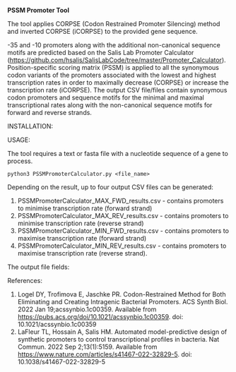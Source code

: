 **PSSM Promoter Tool**

The tool applies CORPSE (Codon Restrained Promoter Silencing) method and inverted CORPSE (iCORPSE) to the provided gene sequence.

-35 and -10 promoters along with the additional non-canonical sequence motifs are predicted based on the Salis Lab Promoter Calculator (https://github.com/hsalis/SalisLabCode/tree/master/Promoter_Calculator).
Position-specific scoring matrix (PSSM) is applied to all the synonymous codon variants of the promoters associated with the lowest and highest transcription rates in order to maximally decrease (CORPSE) or increase the transcription rate (iCORPSE).
The output CSV file/files contain synonymous codon promoters and sequence motifs for the minimal and maximal transcriptional rates along with the non-canonical sequence motifs for forward and reverse strands.

INSTALLATION:

USAGE:

The tool requires a text or fasta file with a nucleotide sequence of a gene to process.
```
python3 PSSMPromoterCalculator.py <file_name>
```

Depending on the result, up to four output CSV files can be generated:
1) PSSMPromoterCalculator_MAX_FWD_results.csv - contains promoters to minimise transcription rate (forward strand)
2) PSSMPromoterCalculator_MAX_REV_results.csv - contains promoters to minimise transcription rate (reverse strand)
3) PSSMPromoterCalculator_MIN_FWD_results.csv - contains promoters to maximise transcription rate (forward strand)
4) PSSMPromoterCalculator_MIN_REV_results.csv - contains promoters to maximise transcription rate (reverse strand).

The output file fields:

References:

1. Logel DY, Trofimova E, Jaschke PR. Codon-Restrained Method for Both Eliminating and Creating Intragenic Bacterial Promoters. ACS Synth Biol. 2022 Jan 19;acssynbio.1c00359. Available from https://pubs.acs.org/doi/10.1021/acssynbio.1c00359. doi: 10.1021/acssynbio.1c00359
2. LaFleur TL, Hossain A, Salis HM. Automated model-predictive design of synthetic promoters to control transcriptional profiles in bacteria. Nat Commun. 2022 Sep 2;13(1):5159. Available from https://www.nature.com/articles/s41467-022-32829-5. doi: 10.1038/s41467-022-32829-5